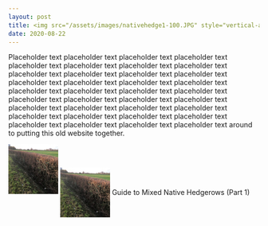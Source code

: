 ```yaml
---
layout: post
title: <img src="/assets/images/nativehedge1-100.JPG" style="vertical-align: middle;" width="100px"/> <span style="vertical-align: middle;">Guide to Mixed Native Hedgerows (Part 1)</span> "Guide to Mixed Native Hedgerows (Part 1)"
date: 2020-08-22
---
```


Placeholder text placeholder text placeholder text placeholder text placeholder text placeholder text placeholder text placeholder text placeholder text placeholder text placeholder text placeholder text placeholder text placeholder text placeholder text placeholder text placeholder text placeholder text placeholder text placeholder text placeholder text placeholder text placeholder text placeholder text placeholder text placeholder text placeholder text placeholder text placeholder text placeholder text placeholder text placeholder text placeholder text placeholder text placeholder text placeholder text around to putting this old website together. 

<img src="/assets/images/nativehedge1-100.JPG" alt="hi" class="inline"/>


<img src="/assets/images/nativehedge1-100.JPG" style="vertical-align: middle;" width="100px"/>
<span style="vertical-align: middle;">Guide to Mixed Native Hedgerows (Part 1)</span>

